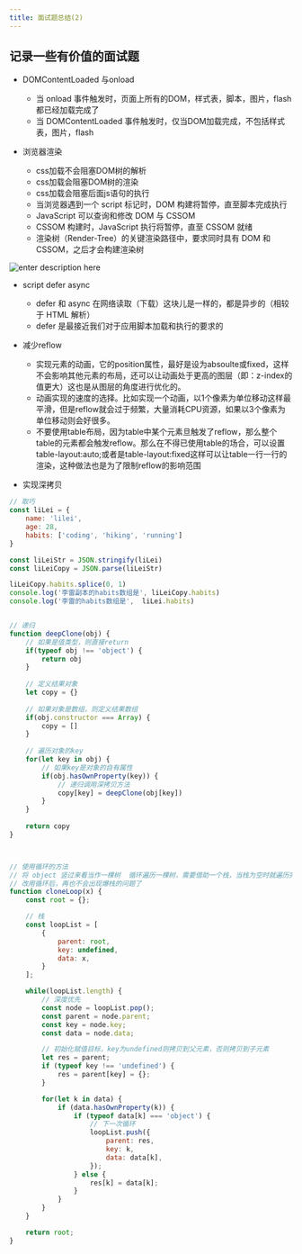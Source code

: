 ```yaml
---
title: 面试题总结(2)
---
```


## 记录一些有价值的面试题
* DOMContentLoaded 与onload
	* 当 onload 事件触发时，页面上所有的DOM，样式表，脚本，图片，flash都已经加载完成了
	* 当 DOMContentLoaded 事件触发时，仅当DOM加载完成，不包括样式表，图片，flash 

* 浏览器渲染
	* css加载不会阻塞DOM树的解析
	* css加载会阻塞DOM树的渲染
	* css加载会阻塞后面js语句的执行 
	* 当浏览器遇到一个 script 标记时，DOM 构建将暂停，直至脚本完成执行
	* JavaScript 可以查询和修改 DOM 与 CSSOM
	* CSSOM 构建时，JavaScript 执行将暂停，直至 CSSOM 就绪
	* 渲染树（Render-Tree）的关键渲染路径中，要求同时具有 DOM 和 CSSOM，之后才会构建渲染树


![enter description here](https://img.wsmpage.cn/learning/2019-10-2/1569982440366.png) 
* script defer async
	* defer 和 async 在网络读取（下载）这块儿是一样的，都是异步的（相较于 HTML 解析）
	* defer 是最接近我们对于应用脚本加载和执行的要求的


* 减少reflow
	* 实现元素的动画，它的position属性，最好是设为absoulte或fixed，这样不会影响其他元素的布局，还可以让动画处于更高的图层（即：z-index的值更大）这也是从图层的角度进行优化的。
	* 动画实现的速度的选择。比如实现一个动画，以1个像素为单位移动这样最平滑，但是reflow就会过于频繁，大量消耗CPU资源，如果以3个像素为单位移动则会好很多。
	* 不要使用table布局，因为table中某个元素旦触发了reflow，那么整个table的元素都会触发reflow。那么在不得已使用table的场合，可以设置table-layout:auto;或者是table-layout:fixed这样可以让table一行一行的渲染，这种做法也是为了限制reflow的影响范围


* 实现深拷贝

``` javascript
// 取巧
const liLei = {
    name: 'lilei',
    age: 28,
    habits: ['coding', 'hiking', 'running']
}

const liLeiStr = JSON.stringify(liLei)
const liLeiCopy = JSON.parse(liLeiStr)

liLeiCopy.habits.splice(0, 1) 
console.log('李雷副本的habits数组是', liLeiCopy.habits)
console.log('李雷的habits数组是',  liLei.habits)


// 递归
function deepClone(obj) {
    // 如果是值类型，则直接return
    if(typeof obj !== 'object') {
        return obj
    }
    
    // 定义结果对象
    let copy = {}
    
    // 如果对象是数组，则定义结果数组
    if(obj.constructor === Array) {
        copy = []
    }
    
    // 遍历对象的key
    for(let key in obj) {
        // 如果key是对象的自有属性
        if(obj.hasOwnProperty(key)) {
            // 递归调用深拷贝方法
            copy[key] = deepClone(obj[key])
        }
    }
    
    return copy
} 



// 使用循环的方法
// 将 object 竖过来看当作一棵树  循环遍历一棵树，需要借助一个栈，当栈为空时就遍历完了，栈里面存储下一个需要拷贝的节点
// 改用循环后，再也不会出现爆栈的问题了
function cloneLoop(x) {
    const root = {};

    // 栈
    const loopList = [
        {
            parent: root,
            key: undefined,
            data: x,
        }
    ];

    while(loopList.length) {
        // 深度优先
        const node = loopList.pop();
        const parent = node.parent;
        const key = node.key;
        const data = node.data;

        // 初始化赋值目标，key为undefined则拷贝到父元素，否则拷贝到子元素
        let res = parent;
        if (typeof key !== 'undefined') {
            res = parent[key] = {};
        }

        for(let k in data) {
            if (data.hasOwnProperty(k)) {
                if (typeof data[k] === 'object') {
                    // 下一次循环
                    loopList.push({
                        parent: res,
                        key: k,
                        data: data[k],
                    });
                } else {
                    res[k] = data[k];
                }
            }
        }
    }

    return root;
}
```


